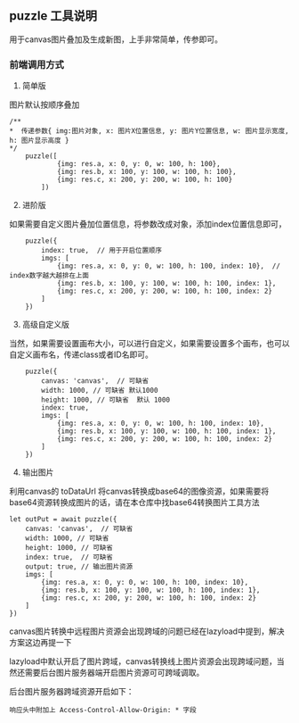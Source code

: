 ## puzzle 工具说明

用于canvas图片叠加及生成新图，上手非常简单，传参即可。

### 前端调用方式

1. 简单版

图片默认按顺序叠加

```
/**
*  传递参数{ img:图片对象, x: 图片X位置信息, y: 图片Y位置信息, w: 图片显示宽度, h: 图片显示高度 }
*/
    puzzle([
            {img: res.a, x: 0, y: 0, w: 100, h: 100},
            {img: res.b, x: 100, y: 100, w: 100, h: 100},
            {img: res.c, x: 200, y: 200, w: 100, h: 100}
        ])
```

2. 进阶版

如果需要自定义图片叠加位置信息，将参数改成对象，添加index位置信息即可，

```
    puzzle({
        index: true,  // 用于开启位置顺序
        imgs: [
            {img: res.a, x: 0, y: 0, w: 100, h: 100, index: 10},  // index数字越大越排在上面
            {img: res.b, x: 100, y: 100, w: 100, h: 100, index: 1},
            {img: res.c, x: 200, y: 200, w: 100, h: 100, index: 2}
        ]
    })
```

3. 高级自定义版

当然，如果需要设置画布大小，可以进行自定义，如果需要设置多个画布，也可以自定义画布名，传递class或者ID名即可。

```
    puzzle({
        canvas: 'canvas',  // 可缺省
        width: 1000, // 可缺省 默认1000
        height: 1000, // 可缺省  默认 1000
        index: true,  
        imgs: [
            {img: res.a, x: 0, y: 0, w: 100, h: 100, index: 10},
            {img: res.b, x: 100, y: 100, w: 100, h: 100, index: 1},
            {img: res.c, x: 200, y: 200, w: 100, h: 100, index: 2}
        ]
    })
```

4. 输出图片

利用canvas的 toDataUrl 将canvas转换成base64的图像资源，如果需要将base64资源转换成图片的话，请在本仓库中找base64转换图片工具方法

```
let outPut = await puzzle({
    canvas: 'canvas',  // 可缺省
    width: 1000, // 可缺省
    height: 1000, // 可缺省
    index: true,  // 可缺省
    output: true, // 输出图片资源
    imgs: [
        {img: res.a, x: 0, y: 0, w: 100, h: 100, index: 10},
        {img: res.b, x: 100, y: 100, w: 100, h: 100, index: 1},
        {img: res.c, x: 200, y: 200, w: 100, h: 100, index: 2}
    ]
})
```

canvas图片转换中远程图片资源会出现跨域的问题已经在lazyload中提到，解决方案这边再提一下

lazyload中默认开启了图片跨域，canvas转换线上图片资源会出现跨域问题，当然还需要后台图片服务器端开启图片资源可可跨域调取。

后台图片服务器跨域资源开启如下：

```
响应头中附加上 Access-Control-Allow-Origin: * 字段
```